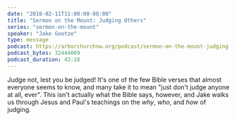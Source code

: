 ```yaml
---
date: "2018-02-11T11:00:00-08:00"
title: "Sermon on the Mount: Judging Others"
series: "sermon-on-the-mount"
speaker: "Jake Goetze"
type: message
podcast: https://arborchurchnw.org/podcast/sermon-on-the-mount-judging-others.m4a
podcast_bytes: 32444069 
podcast_duration: 43:18
---
```


Judge not, lest you be judged! It's one of the few Bible verses that almost everyone seems to know, and many take it to
mean "just don't judge anyone at all, ever". This isn't actually what the Bible says, however, and Jake walks us through
Jesus and Paul's teachings on the *why*, *who*, and *how* of judging.

